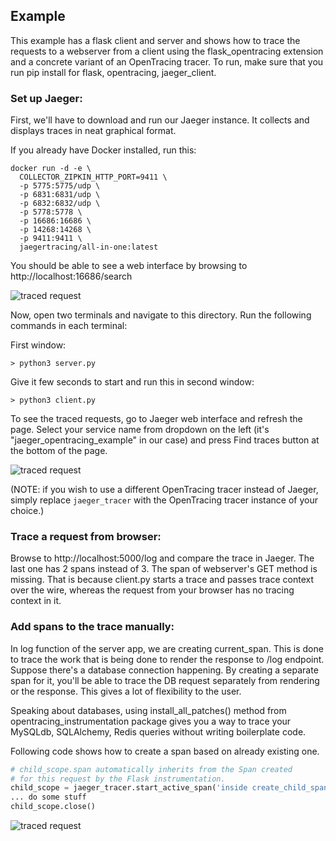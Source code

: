 ## Example

This example has a flask client and server and shows how to trace the requests
to a webserver from a client using the flask_opentracing extension and
a concrete variant of an OpenTracing tracer. To run, make sure that you run pip
install for flask, opentracing, jaeger_client.

### Set up Jaeger:

First, we'll have to download and run our Jaeger instance. It collects and displays
traces in neat graphical format.

If you already have Docker installed, run this:

```
docker run -d -e \
  COLLECTOR_ZIPKIN_HTTP_PORT=9411 \
  -p 5775:5775/udp \
  -p 6831:6831/udp \
  -p 6832:6832/udp \
  -p 5778:5778 \
  -p 16686:16686 \
  -p 14268:14268 \
  -p 9411:9411 \
  jaegertracing/all-in-one:latest
```

You should be able to see a web interface by browsing to http://localhost:16686/search

![traced request](https://raw.githubusercontent.com/opentracing-contrib/python-flask/example/example/img/jaeger_0.png)

Now, open two terminals and navigate to this directory. Run the following commands in
each terminal:

First window:

```
> python3 server.py   
```

Give it few seconds to start and run this in second window:

```
> python3 client.py   
```

To see the traced requests, go to Jaeger web interface and refresh the page.
Select your service name from dropdown on the left (it's
"jaeger_opentracing_example" in our case) and press Find traces button at the bottom of the page.


![traced request](https://raw.githubusercontent.com/opentracing-contrib/python-flask/example/example/img/jaeger.png)


(NOTE: if you wish to use a different OpenTracing tracer instead of Jaeger, simply replace
`jaeger_tracer` with the OpenTracing tracer instance of your choice.)

### Trace a request from browser:

Browse to http://localhost:5000/log and compare the trace in Jaeger.
The last one has 2 spans instead of 3. The span of webserver's GET method is missing.
That is because client.py starts a trace and passes trace context over the wire, whereas the request from your browser has no tracing context in it.

### Add spans to the trace manually:

In log function of the server app, we are creating current_span. This is done to
trace the work that is being done to render the response to /log endpoint. Suppose there's
a database connection happening. By creating a separate span for it, you'll be able
to trace the DB request separately from rendering or the response. This gives a
lot of flexibility to the user.

Speaking about databases, using install_all_patches() method from
opentracing_instrumentation package gives you a way to trace
your MySQLdb, SQLAlchemy, Redis queries without writing boilerplate code.

Following code shows how to create a span based on already existing one.

```python
# child_scope.span automatically inherits from the Span created
# for this request by the Flask instrumentation.
child_scope = jaeger_tracer.start_active_span('inside create_child_span')
... do some stuff
child_scope.close()
```

![traced request](https://raw.githubusercontent.com/opentracing-contrib/python-flask/example/example/img/jaeger_1.png)
